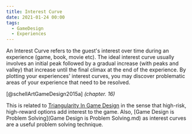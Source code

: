 ```yaml
---
title: Interest Curve
date: 2021-01-24 00:00
tags:
  - GameDesign
  - Experiences
---
```


An Interest Curve refers to the guest's interest over time during an experience (game, book, movie etc). The ideal interest curve usually involves an initial peak followed by a gradual increase (with peaks and valley) that increase until the final climax at the end of the experience. By plotting your experiences' interest curves, you may discover problematic areas of your experience that need to be resolved.

[@schellArtGameDesign2015a] *(chapter. 16)*

This is related to [Triangularity In Game Design](triangularity-in-game-design.md) in the sense that high-risk, high-reward options add interest to the game. Also, [Game Design is Problem Solving](Game Design is Problem Solving.md) as interest curves are a useful problem solving technique.
